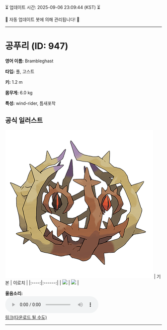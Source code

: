 
⏳ 업데이트 시간: 2025-09-06 23:09:44 (KST) ⏳

🤖 자동 업데이트 봇에 의해 관리됩니다! 🤖

---

# 공푸리 (ID: 947)
**영어 이름:** Brambleghast

**타입:** 풀, 고스트

**키:** 1.2 m

**몸무게:** 6.0 kg

**특성:** wind-rider, 틈새포착

## 공식 일러스트
![](https://raw.githubusercontent.com/PokeAPI/sprites/master/sprites/pokemon/other/official-artwork/947.png)
| 기본 | 이로치 |
|:----:|:------:|
| <img src="http://play.pokemonshowdown.com/sprites/ani/brambleghast.gif" width="200"> | <img src="http://play.pokemonshowdown.com/sprites/ani-shiny/brambleghast.gif" width="200"> |

**울음소리:**<br><audio controls src="https://raw.githubusercontent.com/PokeAPI/cries/main/cries/pokemon/latest/947.ogg"></audio><br> [링크(다운로드 될 수도)](https://raw.githubusercontent.com/PokeAPI/cries/main/cries/pokemon/latest/947.ogg)


---
